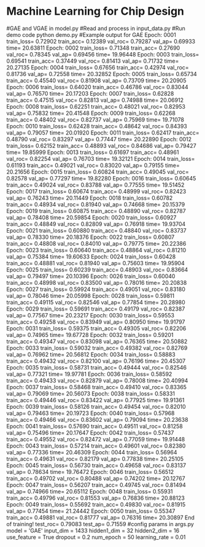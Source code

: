 # Machine Learning for Chip Design
#GAE and VGAE in model.py
#Read and process in input_data.py
#Run demo code
python demo.py 
#Example output for GAE 
Epoch: 0001 train_loss= 0.72902 train_acc= 0.12389 val_roc= 0.79287 val_ap= 0.69933 time= 20.63811
Epoch: 0002 train_loss= 0.71348 train_acc= 0.27690 val_roc= 0.78345 val_ap= 0.69456 time= 19.96448
Epoch: 0003 train_loss= 0.69541 train_acc= 0.37449 val_roc= 0.81413 val_ap= 0.71732 time= 20.27135
Epoch: 0004 train_loss= 0.67656 train_acc= 0.42974 val_roc= 0.81736 val_ap= 0.72558 time= 20.32852
Epoch: 0005 train_loss= 0.65734 train_acc= 0.45540 val_roc= 0.81908 val_ap= 0.73709 time= 20.20905
Epoch: 0006 train_loss= 0.64020 train_acc= 0.46786 val_roc= 0.83044 val_ap= 0.76570 time= 20.17203
Epoch: 0007 train_loss= 0.62828 train_acc= 0.47515 val_roc= 0.82813 val_ap= 0.74988 time= 20.06912
Epoch: 0008 train_loss= 0.62251 train_acc= 0.48021 val_roc= 0.82953 val_ap= 0.75832 time= 20.41548
Epoch: 0009 train_loss= 0.62268 train_acc= 0.48402 val_roc= 0.82737 val_ap= 0.75969 time= 19.71078
Epoch: 0010 train_loss= 0.62428 train_acc= 0.48642 val_roc= 0.84393 val_ap= 0.79057 time= 20.01920
Epoch: 0011 train_loss= 0.62417 train_acc= 0.48790 val_roc= 0.83297 val_ap= 0.77447 time= 20.22890
Epoch: 0012 train_loss= 0.62152 train_acc= 0.48893 val_roc= 0.84686 val_ap= 0.79427 time= 19.85999
Epoch: 0013 train_loss= 0.61697 train_acc= 0.48961 val_roc= 0.82254 val_ap= 0.76703 time= 19.32121
Epoch: 0014 train_loss= 0.61193 train_acc= 0.49021 val_roc= 0.83020 val_ap= 0.79155 time= 20.21656
Epoch: 0015 train_loss= 0.60824 train_acc= 0.49045 val_roc= 0.82578 val_ap= 0.77297 time= 19.82280
Epoch: 0016 train_loss= 0.60645 train_acc= 0.49024 val_roc= 0.83788 val_ap= 0.77555 time= 19.51452
Epoch: 0017 train_loss= 0.60674 train_acc= 0.48999 val_roc= 0.82423 val_ap= 0.76243 time= 20.11449
Epoch: 0018 train_loss= 0.60782 train_acc= 0.48934 val_roc= 0.81940 val_ap= 0.74668 time= 20.15379
Epoch: 0019 train_loss= 0.60875 train_acc= 0.48890 val_roc= 0.82787 val_ap= 0.78408 time= 20.59854
Epoch: 0020 train_loss= 0.60927 train_acc= 0.48849 val_roc= 0.82809 val_ap= 0.76918 time= 19.93704
Epoch: 0021 train_loss= 0.60880 train_acc= 0.48840 val_roc= 0.83737 val_ap= 0.78330 time= 20.18376
Epoch: 0022 train_loss= 0.60807 train_acc= 0.48808 val_roc= 0.84010 val_ap= 0.79775 time= 20.22386
Epoch: 0023 train_loss= 0.60640 train_acc= 0.48864 val_roc= 0.81210 val_ap= 0.75384 time= 19.60633
Epoch: 0024 train_loss= 0.60428 train_acc= 0.48881 val_roc= 0.81940 val_ap= 0.75603 time= 19.95904
Epoch: 0025 train_loss= 0.60239 train_acc= 0.48903 val_roc= 0.83664 val_ap= 0.79497 time= 20.10396
Epoch: 0026 train_loss= 0.60040 train_acc= 0.48998 val_roc= 0.83500 val_ap= 0.78016 time= 20.20838
Epoch: 0027 train_loss= 0.59924 train_acc= 0.49051 val_roc= 0.83180 val_ap= 0.78046 time= 20.05998
Epoch: 0028 train_loss= 0.59811 train_acc= 0.49115 val_roc= 0.82546 val_ap= 0.77854 time= 20.28980
Epoch: 0029 train_loss= 0.59691 train_acc= 0.49179 val_roc= 0.82387 val_ap= 0.77567 time= 20.23217
Epoch: 0030 train_loss= 0.59553 train_acc= 0.49258 val_roc= 0.83949 val_ap= 0.80950 time= 19.91797
Epoch: 0031 train_loss= 0.59375 train_acc= 0.49305 val_roc= 0.82206 val_ap= 0.74965 time= 19.67728
Epoch: 0032 train_loss= 0.59201 train_acc= 0.49347 val_roc= 0.83098 val_ap= 0.76365 time= 20.50882
Epoch: 0033 train_loss= 0.59032 train_acc= 0.49382 val_roc= 0.82769 val_ap= 0.76962 time= 20.56812
Epoch: 0034 train_loss= 0.58883 train_acc= 0.49432 val_roc= 0.82100 val_ap= 0.76196 time= 20.45307
Epoch: 0035 train_loss= 0.58731 train_acc= 0.49444 val_roc= 0.82546 val_ap= 0.77321 time= 19.97781
Epoch: 0036 train_loss= 0.58592 train_acc= 0.49433 val_roc= 0.82879 val_ap= 0.78008 time= 20.40994
Epoch: 0037 train_loss= 0.58468 train_acc= 0.49410 val_roc= 0.83365 val_ap= 0.79069 time= 20.56073
Epoch: 0038 train_loss= 0.58331 train_acc= 0.49446 val_roc= 0.83422 val_ap= 0.77925 time= 19.91361
Epoch: 0039 train_loss= 0.58126 train_acc= 0.49454 val_roc= 0.82010 val_ap= 0.79463 time= 20.19723
Epoch: 0040 train_loss= 0.57968 train_acc= 0.49466 val_roc= 0.83602 val_ap= 0.79094 time= 20.23638
Epoch: 0041 train_loss= 0.57690 train_acc= 0.49511 val_roc= 0.81258 val_ap= 0.75496 time= 20.17647
Epoch: 0042 train_loss= 0.57437 train_acc= 0.49552 val_roc= 0.82472 val_ap= 0.77059 time= 19.91448
Epoch: 0043 train_loss= 0.57214 train_acc= 0.49601 val_roc= 0.82380 val_ap= 0.77336 time= 20.46309
Epoch: 0044 train_loss= 0.56964 train_acc= 0.49631 val_roc= 0.82179 val_ap= 0.77838 time= 20.25105
Epoch: 0045 train_loss= 0.56730 train_acc= 0.49658 val_roc= 0.83137 val_ap= 0.78634 time= 19.76472
Epoch: 0046 train_loss= 0.56512 train_acc= 0.49702 val_roc= 0.80488 val_ap= 0.74202 time= 20.12767
Epoch: 0047 train_loss= 0.56207 train_acc= 0.49745 val_roc= 0.81494 val_ap= 0.74966 time= 20.65112
Epoch: 0048 train_loss= 0.55931 train_acc= 0.49796 val_roc= 0.81553 val_ap= 0.76836 time= 20.88123
Epoch: 0049 train_loss= 0.55692 train_acc= 0.49830 val_roc= 0.81915 val_ap= 0.77454 time= 21.24442
Epoch: 0050 train_loss= 0.55347 train_acc= 0.49881 val_roc= 0.81777 val_ap= 0.76316 time= 20.30897
End of training! test_roc= 0.79083 test_ap= 0.71559
#config params in args.py
model = 'GAE'
input_dim = 1433 
hidden1_dim = 32
hidden2_dim = 16
use_feature = True
dropout = 0.2
num_epoch = 50
learning_rate = 0.01
